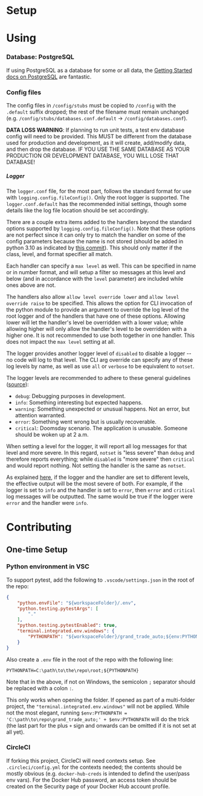 # Setup

# Using

### Database: PostgreSQL
If using PostgreSQL as a database for some or all data, the
[Getting Started docs on PostgreSQL](https://www.postgresqltutorial.com/postgresql-getting-started/)
are fantastic.


### Config files
The config files in `/config/stubs` must be copied to `/config` with the
`.default` suffix dropped; the rest of the filename must remain unchanged (e.g.
`/config/stubs/databases.conf.default` -> `/config/databases.conf`).

**DATA LOSS WARNING**: If planning to run unit tests, a test env database config
will need to be provided.  This MUST be different from the database used for
production and development, as it will create, add/modify data, and then drop
the database.  IF YOU USE THE SAME DATABASE AS YOUR PRODUCTION OR DEVELOPMENT
DATABASE, YOU WILL LOSE THAT DATABASE!


##### Logger
The `logger.conf` file, for the most part, follows the standard format for use
with `logging.config.fileConfig()`.  Only the root logger is supported.  The
`logger.conf.default` has the recommended initial settings, though some details
like the log file location should be set accordingly.

There are a couple extra items added to the handlers beyond the standard options
supported by `logging.config.fileConfig()`.  Note that these options are not
perfect since it can only try to match the handler on some of the config
parameters because the name is not stored (should be added in python 3.10 as
indicated by
[this commit](https://github.com/python/cpython/commit/b15100fe7def8580c78ed16f0bb4b72b2ae7af3f)).
This should only matter if the class, level, and format specifier all match.

Each handler can specify a `max level` as well.  This can be specified in name
or in number format, and will setup a filter so messages at this level and below
(and in accordance with the `level` parameter) are included while ones above are
not.

The handlers also allow `allow level override lower` and
`allow level override raise` to be specified.  This allows the option for CLI
invocation of the python module to provide an argument to override the log level
of the root logger and of the handlers that have one of these options.  Allowing
lower will let the handler's level be overridden with a lower value; while
allowing higher will only allow the handler's level to be overridden with a
higher one.  It is not recommended to use both together in one handler.  This
does not impact the `max level` setting at all.

The logger provides another logger level of `disabled` to disable a logger -- no
code will log to that level.  The CLI arg override can specify any of these log
levels by name, as well as use `all` or `verbose` to be equivalent to `notset`.

The logger levels are recommended to adhere to these general guidelines
([source](https://www.loggly.com/use-cases/6-python-logging-best-practices-you-should-be-aware-of/)):
- `debug`: Debugging purposes in development.
- `info`: Something interesting but expected happens.
- `warning`: Something unexpected or unusual happens.  Not an error, but
      attention warranted.
- `error`: Something went wrong but is usually recoverable.
- `critical`: Doomsday scenario. The application is unusable. Someone should be
      woken up at 2 a.m.

When setting a level for the logger, it will report all log messages for that
level and more severe.  In this regard, `notset` is "less severe" than `debug`
and therefore reports everything; while `disabled` is "more severe" then
`critical` and would report nothing.  Not setting the handler is the same as
`notset`.

As explained [here](https://stackoverflow.com/a/17668861), if the logger and the
handler are set to different levels, the effective output will be the most
severe of both.  For example, if the logger is set to `info` and the handler is
set to `error`, then `error` and `critical` log messages will be outputted.  The
same would be true if the logger were `error` and the handler were `info`.



# Contributing

## One-time Setup

### Python environment in VSC
To support pytest, add the following to `.vscode/settings.json` in the root of
the repo:
```json
{
    "python.envFile": "${workspaceFolder}/.env",
    "python.testing.pytestArgs": [
        "."
    ],
    "python.testing.pytestEnabled": true,
    "terminal.integrated.env.windows": {
        "PYTHONPATH": "${workspaceFolder}/grand_trade_auto;${env:PYTHONPATH}",
    }
}
```

Also create a `.env` file in the root of the repo with the following line:
```
PYTHONPATH=C:\path\to\the\repo\root;${PYTHONPATH}
```

Note that in the above, if not on Windows, the semicolon `;` separator should be
replaced with a colon `:`.

This only works when opening the folder.  If opened as part of a multi-folder
project, the `"terminal.integrated.env.windows"` will not be applied.  While not
the most elegant, running
`$env:PYTHONPATH = 'C:\path\to\repo\grand_trade_auto;' + $env:PYTHONPATH` will
do the trick (the last part for the plus `+` sign and onwards can be omitted if
it is not set at all yet).


### CircleCI
If forking this project, CircleCI will need contexts setup.  See
`.circleci/config.yml` for the contexts needed; the contents should be mostly
obvious (e.g. `docker-hub-creds` is intended to defind the user/pass env vars).
For the Docker Hub password, an access token should be created on the Security
page of your Docker Hub account profile.
